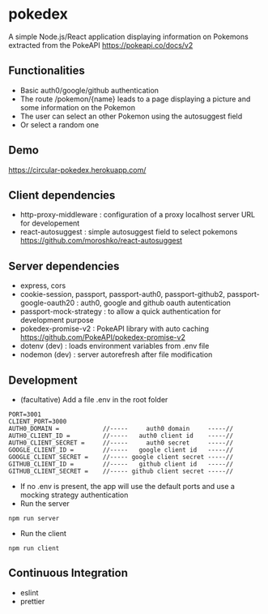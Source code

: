 # pokedex

A simple Node.js/React application displaying information on Pokemons extracted from the PokeAPI https://pokeapi.co/docs/v2

## Functionalities

- Basic auth0/google/github authentication
- The route /pokemon/{name} leads to a page displaying a picture and some information on the Pokemon
- The user can select an other Pokemon using the autosuggest field
- Or select a random one

## Demo

https://circular-pokedex.herokuapp.com/

## Client dependencies

- http-proxy-middleware : configuration of a proxy localhost server URL for developement
- react-autosuggest : simple autosuggest field to select pokemons https://github.com/moroshko/react-autosuggest

## Server dependencies

- express, cors
- cookie-session, passport, passport-auth0, passport-github2, passport-google-oauth20 : auth0, google and github oauth autentication
- passport-mock-strategy : to allow a quick authentication for development purpose
- pokedex-promise-v2 : PokeAPI library with auto caching https://github.com/PokeAPI/pokedex-promise-v2
- dotenv (dev) : loads environment variables from .env file
- nodemon (dev) : server autorefresh after file modification

## Development

- (facultative) Add a file .env in the root folder
```
PORT=3001
CLIENT_PORT=3000
AUTH0_DOMAIN =            //-----     auth0 domain     -----//
AUTH0_CLIENT_ID =         //-----   auth0 client id    -----//
AUTH0_CLIENT_SECRET =     //-----     auth0 secret     -----//
GOOGLE_CLIENT_ID =        //-----   google client id   -----//
GOOGLE_CLIENT_SECRET =    //----- google client secret -----//
GITHUB_CLIENT_ID =        //-----   github client id   -----//
GITHUB_CLIENT_SECRET =    //----- github client secret -----//
```
- If no .env is present, the app will use the default ports and use a mocking strategy authentication
- Run the server
```
npm run server
```
- Run the client
```
npm run client
```

## Continuous Integration

- eslint
- prettier